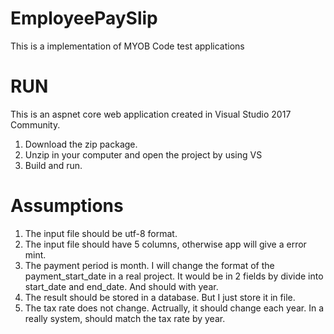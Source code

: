 # EmployeePaySlip
This is a implementation of MYOB Code test applications

# RUN
This is an aspnet core web application created in Visual Studio 2017 Community. 
1. Download the zip package.
2. Unzip in your computer and open the project by using VS
3. Build and run.

# Assumptions
1. The input file should be utf-8 format.
2. The input file should have 5 columns, otherwise app will give a error mint.
3. The payment period is month. I will change the format of the payment_start_date in a real project. It would be in 2 fields by divide into start_date and end_date. And should with year.
4. The result should be stored in a database. But I just store it in file.
5. The tax rate does not change. Actrually, it should change each year. In a really system, should match the tax rate by year.
